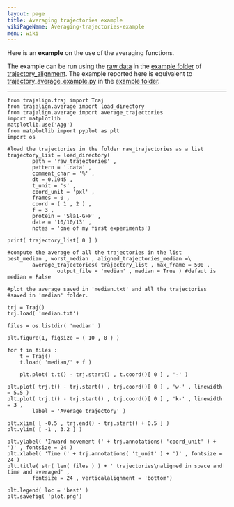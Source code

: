 ```yaml
---
layout: page
title: Averaging trajectories example
wikiPageName: Averaging-trajectories-example
menu: wiki
---
```


Here is an **example** on the use of the averaging functions.

The example can be run using the [raw data](https://github.com/apicco/trajectory_alignment/tree/master/example/trajectory_average_example/raw_trajectories) in the [example folder](https://github.com/apicco/trajectory_alignment/tree/master/example/trajectory_average_example) of [trajectory_alignment](https://github.com/apicco/trajectory_alignment). The example reported here is equivalent to [trajectory_average_example.py](https://github.com/apicco/trajectory_alignment/blob/master/example/trajectory_average_example/trajectory_average_example.py) in the [example folder](https://github.com/apicco/trajectory_alignment/tree/master/example/trajectory_average_example).

***

	from trajalign.traj import Traj
	from trajalign.average import load_directory
	from trajalign.average import average_trajectories
	import matplotlib
	matplotlib.use('Agg')
	from matplotlib import pyplot as plt
	import os
	
	#load the trajectories in the folder raw_trajectories as a list
	trajectory_list = load_directory(
			path = 'raw_trajectories' , 
			pattern = '.data' ,
			comment_char = '%' , 
			dt = 0.1045 , 
			t_unit = 's' , 
			coord_unit = 'pxl' , 
			frames = 0 , 
			coord = ( 1 , 2 ) , 
			f = 3 , 
			protein = 'Sla1-GFP' , 
			date = '10/10/13' , 
			notes = 'one of my first experiments')
	
	print( trajectory_list[ 0 ] )
	
	#compute the average of all the trajectories in the list
	best_median , worst_median , aligned_trajectories_median =\
			average_trajectories( trajectory_list , max_frame = 500 , 
					output_file = 'median' , median = True ) #defaut is median = False
	
	#plot the average saved in 'median.txt' and all the trajectories 
	#saved in 'median' folder.
	
	trj = Traj()
	trj.load( 'median.txt')
	
	files = os.listdir( 'median' )
	
	plt.figure(1, figsize = ( 10 , 8 ) )
	
	for f in files :
		t = Traj()
		t.load( 'median/' + f )
	
		plt.plot( t.t() - trj.start() , t.coord()[ 0 ] , '-' )
	
	plt.plot( trj.t() - trj.start() , trj.coord()[ 0 ] , 'w-' , linewidth = 5.5 )
	plt.plot( trj.t() - trj.start() , trj.coord()[ 0 ] , 'k-' , linewidth = 3 ,
			label = 'Average trajectory' )
	
	plt.xlim( [ -0.5 , trj.end() - trj.start() + 0.5 ] )
	plt.ylim( [ -1 , 3.2 ] )
	
	plt.ylabel( 'Inward movement (' + trj.annotations( 'coord_unit' ) + ')' , fontsize = 24 )
	plt.xlabel( 'Time (' + trj.annotations( 't_unit' ) + ')' , fontsize = 24 )
	plt.title( str( len( files ) ) + ' trajectories\naligned in space and time and averaged' ,
			fontsize = 24 , verticalalignment = 'bottom')
	
	plt.legend( loc = 'best' )
	plt.savefig( 'plot.png')
	
